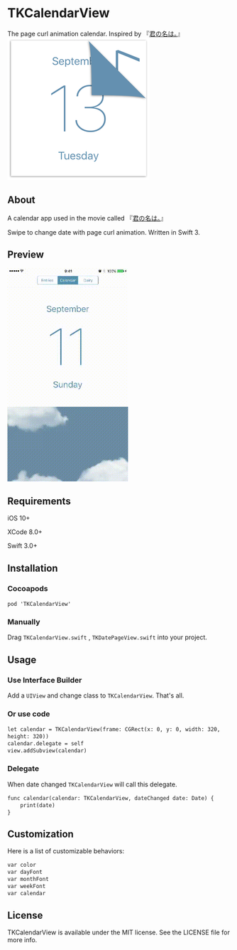 # TKCalendarView

The page curl animation calendar.  Inspired by 『[君の名は｡](http://www.kiminona.com/index.html)』
![](Screenshots/screenshot_01.png)



## About

A calendar app used in the movie called 『[君の名は｡](http://www.kiminona.com/index.html)』

Swipe to change date with page curl animation.
Written in Swift 3.

## Preview

![](Screenshots/sample.gif)

## Requirements
iOS 10+

XCode 8.0+

Swift 3.0+

## Installation
### Cocoapods

	pod 'TKCalendarView'

### Manually
Drag `TKCalendarView.swift` , `TKDatePageView.swift` into your project.

## Usage

### Use Interface Builder
Add a `UIView` and change class to `TKCalendarView`. That's all.

### Or use code

	let calendar = TKCalendarView(frame: CGRect(x: 0, y: 0, width: 320, height: 320))
	calendar.delegate = self
    view.addSubview(calendar)
    


### Delegate 

When date changed `TKCalendarView` will call this delegate.

	func calendar(calendar: TKCalendarView, dateChanged date: Date) {
        print(date)
    }

## Customization

Here is a list of customizable behaviors:

	var color
	var dayFont
	var monthFont
	var weekFont
	var calendar





## License
TKCalendarView is available under the MIT license. See the LICENSE file for more info.
